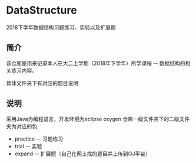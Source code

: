 # DataStructure

2018下学年数据结构习题练习、实验以及扩展题

## 简介

该仓库是用来记录本人在大二上学期（2018年下学年）所学课程 -- 数据结构的相关练习内容。 

具体文件夹下有对应的题目说明

## 说明

采用Java为编程语言，开发环境为eclipse oxygen
仓库一级文件夹下的二级文件夹为对应的包

- practice -- 习题练习
- trial -- 实验
- expand -- 扩展题（自己在网上找的题目并上传到OJ平台）
